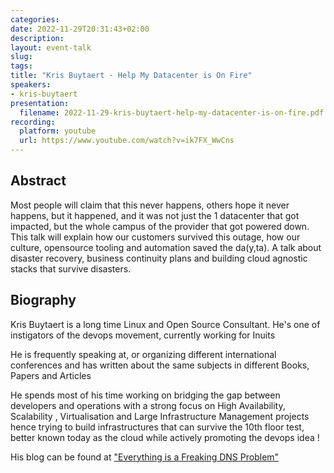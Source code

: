 ```yaml
---
categories:
date: 2022-11-29T20:31:43+02:00
description:
layout: event-talk
slug:
tags:
title: "Kris Buytaert - Help My Datacenter is On Fire"
speakers:
- kris-buytaert
presentation:
  filename: 2022-11-29-kris-buytaert-help-my-datacenter-is-on-fire.pdf
recording:
  platform: youtube
  url: https://www.youtube.com/watch?v=ik7FX_WwCns
---
```


## Abstract

Most people will claim that this never happens, others hope it never happens, but it happened, and it was not just the 1 datacenter that got impacted, but the whole campus of the provider that got powered down. This talk will explain how our customers survived this outage, how our culture, opensource tooling and automation saved the da(y,ta). A talk about disaster recovery, business continuity plans and building cloud agnostic stacks that survive disasters.

## Biography

Kris Buytaert is a long time Linux and Open Source Consultant. He's one of instigators of the devops movement, currently working for Inuits

He is frequently speaking at, or organizing different international conferences and has written about the same subjects in different Books, Papers and Articles

He spends most of his time working on bridging the gap between developers and operations with a strong focus on High Availability, Scalability , Virtualisation and Large Infrastructure Management projects hence trying to build infrastructures that can survive the 10th floor test, better known today as the cloud while actively promoting the devops idea !

His blog can be found at ["Everything is a Freaking DNS Problem"](http://www.krisbuytaert.be/blog/)
